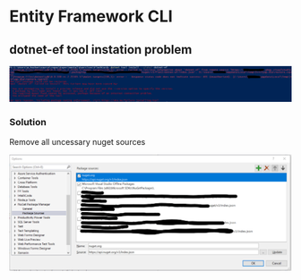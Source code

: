 # Entity Framework CLI

## dotnet-ef tool instation problem

![dotnet-ef tool installation problem](https://github.com/MofaggolHoshen/Exercises/blob/master/ThinkThrough/EF/dotnet-ef_installationProblem.png)

### Solution

Remove all uncessary nuget sources

![dotnet-ef tool installation problem solution](https://github.com/MofaggolHoshen/Exercises/blob/master/ThinkThrough/EF/dotnet-ef_installationProblemSolution.png)
